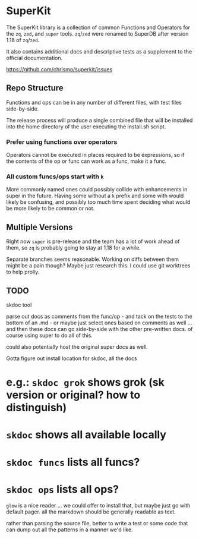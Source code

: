 # SuperKit

The SuperKit library is a collection of common Functions and Operators for the
`zq`, `zed`, and `super` tools. `zq`/`zed` were renamed to SuperDB after version
1.18 of `zq`/`zed`.
                            
It also contains additional docs and descriptive tests as a supplement to the
official documentation.

https://github.com/chrismo/superkit/issues
   
## Repo Structure

Functions and ops can be in any number of different files, with test files
side-by-side.

The release process will produce a single combined file that will be installed
into the home directory of the user executing the install.sh script.
              
### Prefer using functions over operators

Operators cannot be executed in places required to be expressions, so if the
contents of the op or func can work as a func, make it a func.

### All custom funcs/ops start with `k`

More commonly named ones could possibly collide with enhancements in super in
the future. Having some without a `k` prefix and some with would likely be
confusing, and possibly too much time spent deciding what would be more likely
to be common or not.

## Multiple Versions

Right now `super` is pre-release and the team has a lot of work ahead of them,
so `zq` is probably going to stay at 1.18 for a while. 

Separate branches seems reasonable. Working on diffs between them might be a
pain though? Maybe just research this. I could use git worktrees to help prolly.
             
## TODO

[//]: # (TODO: docs for each func/op in superkit - how to write, how to read?)
                   
skdoc tool

parse out docs as comments from the func/op - and tack on the tests to the
bottom of an .md - or maybe just select ones based on comments as well ... and
then these docs can go side-by-side with the other pre-written docs. of course
using super to do all of this.

could also potentially host the original super docs as well.

Gotta figure out install location for skdoc, all the docs

# e.g.: `skdoc grok` shows grok (sk version or original? how to distinguish)
#       `skdoc` shows all available locally
#       `skdoc funcs` lists all funcs?
#       `skdoc ops` lists all ops?

[//]: # (TODO: docs in the doc folder - how to distribute, how to read?)

`glow` is a nice reader ... we could offer to install that, but maybe just go
with default pager. all the markdown should be generally readable as text.

[//]: # (TODO: skgrok patterns tool that helps you fzf all defined grok patterns - see issues )

rather than parsing the source file, better to write a test or some code that
can dump out all the patterns in a manner we'd like.
